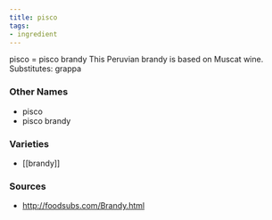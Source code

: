 ```yaml
---
title: pisco
tags:
- ingredient
---
```

pisco = pisco brandy This Peruvian brandy is based on Muscat wine. Substitutes: grappa

### Other Names

* pisco
* pisco brandy

### Varieties

* [[brandy]]

### Sources
* http://foodsubs.com/Brandy.html
